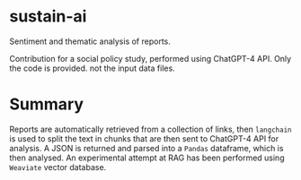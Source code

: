 # sustain-ai
Sentiment and thematic analysis of reports.

Contribution for a social policy study, performed using ChatGPT-4 API. Only the code is provided. not the input data files.

# Summary
Reports are automatically retrieved from a collection of links, then `langchain` is used to split the text in chunks that are then sent to ChatGPT-4 API for analysis. A JSON is returned and parsed into a `Pandas` dataframe, which is then analysed. An experimental attempt at RAG has been performed using `Weaviate` vector database.
